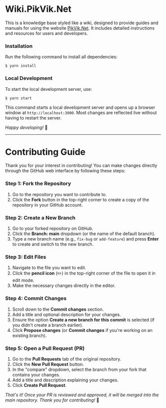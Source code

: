 # Wiki.PikVik.Net

This is a knowledge base styled like a wiki, designed to provide guides and manuals for using the website [PikVik.Net](https://pikvik.net). It includes detailed instructions and resources for users and developers.

### Installation

Run the following command to install all dependencies:

```
$ yarn install
```

### Local Development

To start the local development server, use:

```
$ yarn start
```

This command starts a local development server and opens up a browser window at `http://localhost:3000`. Most changes are reflected live without having to restart the server.

*Happy developing!* 🎉

---

# Contributing Guide

Thank you for your interest in contributing! You can make changes directly through the GitHub web interface by following these steps:

### Step 1: Fork the Repository

1. Go to the repository you want to contribute to.
2. Click the **Fork** button in the top-right corner to create a copy of the repository in your GitHub account.

### Step 2: Create a New Branch

1. Go to your forked repository on GitHub.
2. Click the **Branch: main** dropdown (or the name of the default branch).
3. Type a new branch name (e.g., `fix-bug` or `add-feature`) and press **Enter** to create and switch to the new branch.

### Step 3: Edit Files

1. Navigate to the file you want to edit.
2. Click the **pencil icon** (✏️) in the top-right corner of the file to open it in edit mode.
3. Make the necessary changes directly in the editor.

### Step 4: Commit Changes

1. Scroll down to the **Commit changes** section.
2. Add a title and optional description for your changes.
3. Ensure the option **Create a new branch for this commit** is selected (if you didn't create a branch earlier).
4. Click **Propose changes** (or **Commit changes** if you're working on an existing branch).

### Step 5: Open a Pull Request (PR)

1. Go to the **Pull Requests** tab of the original repository.
2. Click the **New Pull Request** button.
3. In the "compare" dropdown, select the branch from your fork that contains your changes.
4. Add a title and description explaining your changes.
5. Click **Create Pull Request**.

*That's it! Once your PR is reviewed and approved, it will be merged into the main repository. Thank you for contributing!* 🎉


